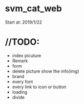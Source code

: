 # svm_cat_web
Start at: 2019/1/22

# //TODO:
+ index picuture
+ Remark
+ form
+ delete picture show the info(img)
+ brand
+ every font
+ every link to icon or button
+ loading
+ divide
